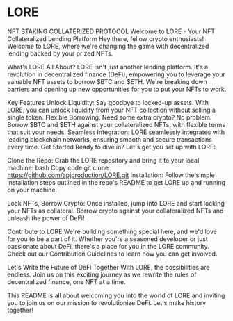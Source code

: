 # LORE
NFT STAKING COLLATERIZED PROTOCOL
Welcome to LORE - Your NFT Collateralized Lending Platform
Hey there, fellow crypto enthusiasts! Welcome to LORE, where we're changing the game with decentralized lending backed by your prized NFTs.

What's LORE All About?
LORE isn't just another lending platform. It's a revolution in decentralized finance (DeFi), empowering you to leverage your valuable NFT assets to borrow $BTC and $ETH. We're breaking down barriers and opening up new opportunities for you to put your NFTs to work.

Key Features
Unlock Liquidity: Say goodbye to locked-up assets. With LORE, you can unlock liquidity from your NFT collection without selling a single token.
Flexible Borrowing: Need some extra crypto? No problem. Borrow $BTC and $ETH against your collateralized NFTs, with flexible terms that suit your needs.
Seamless Integration: LORE seamlessly integrates with leading blockchain networks, ensuring smooth and secure transactions every time.
Get Started
Ready to dive in? Let's get you set up with LORE:

Clone the Repo: Grab the LORE repository and bring it to your local machine:
bash
Copy code
git clone https://github.com/apjproduction/LORE.git
Installation: Follow the simple installation steps outlined in the repo's README to get LORE up and running on your machine.

Lock NFTs, Borrow Crypto: Once installed, jump into LORE and start locking your NFTs as collateral. Borrow crypto against your collateralized NFTs and unleash the power of DeFi!

Contribute to LORE
We're building something special here, and we'd love for you to be a part of it. Whether you're a seasoned developer or just passionate about DeFi, there's a place for you in the LORE community. Check out our Contribution Guidelines to learn how you can get involved.


Let's Write the Future of DeFi Together
With LORE, the possibilities are endless. Join us on this exciting journey as we rewrite the rules of decentralized finance, one NFT at a time.

This README is all about welcoming you into the world of LORE and inviting you to join us on our mission to revolutionize DeFi. Let's make history together!


